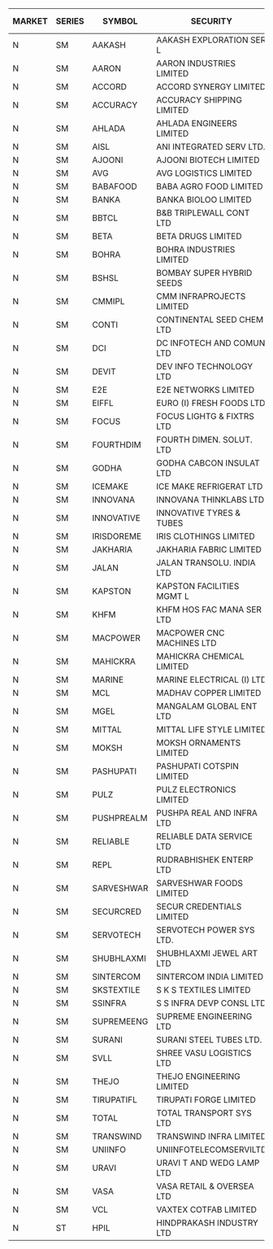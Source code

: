 


| MARKET | SERIES | SYMBOL | SECURITY | PREV CL PR | OPEN PRICE | HIGH PRICE | LOW PRICE | CLOSE PRICE | NET TRDVAL | NET TRDQTY | CORP IND | HI 52 WK | LO 52 WK |
| ----- | ----- | ----- | ----- | ----- | ----- | ----- | ----- | ----- | ----- | ----- | ----- | ----- | ----- |
| N | SM | AAKASH | AAKASH EXPLORATION SER L | 67.45 | 64.50 | 64.50 | 64.50 | 64.50 | 258000.00 | 4000 |  | 87.80 | 14.10 |
| N | SM | AARON | AARON INDUSTRIES LIMITED | 49.45 | 48.50 | 48.50 | 48.50 | 48.50 | 160050.00 | 3300 |  | 53.50 | 39.00 |
| N | SM | ACCORD | ACCORD SYNERGY LIMITED | 17.55 | 19.20 | 19.20 | 18.00 | 18.00 | 1082400.00 | 60000 |  | 36.20 | 17.55 |
| N | SM | ACCURACY | ACCURACY SHIPPING LIMITED | 20.90 | 21.90 | 21.90 | 21.90 | 21.90 | 35040.00 | 1600 |  | 87.00 | 20.80 |
| N | SM | AHLADA | AHLADA ENGINEERS LIMITED | 51.50 | 50.10 | 50.10 | 50.10 | 50.10 | 50100.00 | 1000 |  | 140.00 | 36.30 |
| N | SM | AISL | ANI INTEGRATED SERV LTD. | 27.20 | 28.55 | 28.55 | 28.50 | 28.50 | 410520.00 | 14400 |  | 77.00 | 21.00 |
| N | SM | AJOONI | AJOONI BIOTECH LIMITED | 8.30 | 7.90 | 8.00 | 7.90 | 8.00 | 127200.00 | 16000 |  | 29.00 | 7.25 |
| N | SM | AVG | AVG LOGISTICS LIMITED | 82.00 | 67.05 | 67.05 | 66.05 | 66.05 | 240120.00 | 3600 |  | 108.00 | 60.00 |
| N | SM | BABAFOOD | BABA AGRO FOOD LIMITED | 70.00 | 64.70 | 64.70 | 64.70 | 64.70 | 129400.00 | 2000 |  | 70.00 | 51.40 |
| N | SM | BANKA | BANKA BIOLOO LIMITED | 68.60 | 72.00 | 72.00 | 72.00 | 72.00 | 86400.00 | 1200 |  | 112.35 | 58.90 |
| N | SM | BBTCL | B&B TRIPLEWALL CONT LTD | 33.00 | 31.00 | 31.50 | 31.00 | 31.50 | 187500.00 | 6000 |  | 54.00 | 21.60 |
| N | SM | BETA | BETA DRUGS LIMITED | 71.05 | 68.05 | 70.05 | 62.30 | 70.00 | 4499680.00 | 68800 |  | 124.00 | 57.60 |
| N | SM | BOHRA | BOHRA INDUSTRIES LIMITED | 1.30 | 1.25 | 1.25 | 1.25 | 1.25 | 2500.00 | 2000 |  | 21.50 | 1.25 |
| N | SM | BSHSL | BOMBAY SUPER HYBRID SEEDS | 109.50 | 109.00 | 109.10 | 107.00 | 107.25 | 519120.00 | 4800 |  | 149.00 | 106.50 |
| N | SM | CMMIPL | CMM INFRAPROJECTS LIMITED | 6.70 | 7.00 | 7.00 | 7.00 | 7.00 | 42000.00 | 6000 |  | 10.50 | 2.45 |
| N | SM | CONTI | CONTINENTAL SEED CHEM LTD | 74.70 | 76.40 | 78.40 | 76.40 | 78.40 | 23669400.00 | 304000 |  | 78.40 | 11.85 |
| N | SM | DCI | DC INFOTECH AND COMUN LTD | 45.20 | 45.20 | 45.20 | 45.20 | 45.20 | 271200.00 | 6000 |  | 45.50 | 45.20 |
| N | SM | DEVIT | DEV INFO TECHNOLOGY LTD | 75.25 | 77.00 | 78.00 | 75.20 | 75.25 | 916875.00 | 12000 |  | 101.00 | 65.00 |
| N | SM | E2E | E2E NETWORKS LIMITED | 22.45 | 22.30 | 22.50 | 22.30 | 22.45 | 134500.00 | 6000 |  | 57.00 | 18.70 |
| N | SM | EIFFL | EURO (I) FRESH FOODS LTD | 113.50 | 113.00 | 113.35 | 113.00 | 113.00 | 362160.00 | 3200 |  | 131.00 | 81.00 |
| N | SM | FOCUS | FOCUS LIGHTG & FIXTRS LTD | 32.45 | 34.00 | 34.00 | 34.00 | 34.00 | 102000.00 | 3000 |  | 178.00 | 29.45 |
| N | SM | FOURTHDIM | FOURTH DIMEN. SOLUT. LTD | 6.30 | 6.30 | 6.30 | 6.30 | 6.30 | 37800.00 | 6000 |  | 45.00 | 6.00 |
| N | SM | GODHA | GODHA CABCON INSULAT LTD | 12.30 | 12.90 | 12.90 | 12.90 | 12.90 | 51600.00 | 4000 |  | 30.00 | 10.95 |
| N | SM | ICEMAKE | ICE MAKE REFRIGERAT LTD | 53.80 | 52.40 | 52.40 | 52.40 | 52.40 | 104800.00 | 2000 |  | 89.75 | 52.00 |
| N | SM | INNOVANA | INNOVANA THINKLABS LTD. | 102.30 | 107.00 | 107.40 | 103.00 | 103.00 | 1759400.00 | 17000 |  | 416.00 | 102.00 |
| N | SM | INNOVATIVE | INNOVATIVE TYRES & TUBES | 11.80 | 11.00 | 11.00 | 11.00 | 11.00 | 33000.00 | 3000 |  | 26.00 | 11.00 |
| N | SM | IRISDOREME | IRIS CLOTHINGS LIMITED | 130.00 | 128.00 | 128.00 | 128.00 | 128.00 | 204800.00 | 1600 |  | 145.00 | 91.00 |
| N | SM | JAKHARIA | JAKHARIA FABRIC LIMITED | 180.00 | 181.00 | 181.00 | 181.00 | 181.00 | 289600.00 | 1600 |  | 207.00 | 180.00 |
| N | SM | JALAN | JALAN TRANSOLU. INDIA LTD | 4.30 | 4.50 | 4.50 | 4.50 | 4.50 | 13500.00 | 3000 |  | 19.95 | 2.85 |
| N | SM | KAPSTON | KAPSTON FACILITIES MGMT L | 111.00 | 81.00 | 102.00 | 81.00 | 102.00 | 256200.00 | 2800 |  | 111.00 | 75.10 |
| N | SM | KHFM | KHFM HOS FAC MANA SER LTD | 31.00 | 31.45 | 31.60 | 31.45 | 31.50 | 378150.00 | 12000 |  | 37.00 | 24.15 |
| N | SM | MACPOWER | MACPOWER CNC MACHINES LTD | 60.00 | 60.95 | 60.95 | 57.00 | 57.00 | 117825.00 | 2000 |  | 164.20 | 51.00 |
| N | SM | MAHICKRA | MAHICKRA CHEMICAL LIMITED | 89.20 | 90.05 | 90.05 | 89.10 | 89.55 | 807450.00 | 9000 |  | 93.50 | 40.80 |
| N | SM | MARINE | MARINE ELECTRICAL (I) LTD | 100.00 | 100.10 | 100.50 | 99.00 | 99.90 | 997200.00 | 10000 |  | 123.00 | 88.00 |
| N | SM | MCL | MADHAV COPPER LIMITED | 111.85 | 111.35 | 112.00 | 107.85 | 110.30 | 6203220.00 | 56400 |  | 358.00 | 102.15 |
| N | SM | MGEL | MANGALAM GLOBAL ENT LTD | 52.90 | 52.90 | 52.90 | 52.90 | 52.90 | 211600.00 | 4000 |  | 54.00 | 51.05 |
| N | SM | MITTAL | MITTAL LIFE STYLE LIMITED | 103.60 | 105.00 | 105.00 | 104.00 | 104.25 | 651937.50 | 6250 |  | 167.00 | 76.35 |
| N | SM | MOKSH | MOKSH ORNAMENTS LIMITED | 26.05 | 26.00 | 26.00 | 26.00 | 26.00 | 156000.00 | 6000 |  | 27.50 | 16.25 |
| N | SM | PASHUPATI | PASHUPATI COTSPIN LIMITED | 57.50 | 46.25 | 68.00 | 46.25 | 57.50 | 1200960.00 | 20800 |  | 75.00 | 46.25 |
| N | SM | PULZ | PULZ ELECTRONICS LIMITED | 18.80 | 19.70 | 19.80 | 19.70 | 19.80 | 158000.00 | 8000 |  | 46.50 | 17.00 |
| N | SM | PUSHPREALM | PUSHPA REAL AND INFRA LTD | 5.90 | 6.15 | 6.15 | 6.15 | 6.15 | 12300.00 | 2000 |  | 26.55 | 3.70 |
| N | SM | RELIABLE | RELIABLE DATA SERVICE LTD | 34.50 | 35.00 | 35.00 | 35.00 | 35.00 | 84000.00 | 2400 |  | 62.50 | 23.80 |
| N | SM | REPL | RUDRABHISHEK ENTERP LTD | 39.90 | 39.95 | 39.95 | 38.05 | 38.05 | 234000.00 | 6000 |  | 47.00 | 20.60 |
| N | SM | SARVESHWAR | SARVESHWAR FOODS LIMITED | 15.75 | 16.40 | 16.50 | 16.30 | 16.50 | 210560.00 | 12800 |  | 43.85 | 14.50 |
| N | SM | SECURCRED | SECUR CREDENTIALS LIMITED | 29.10 | 30.55 | 30.55 | 30.55 | 30.55 | 36660.00 | 1200 |  | 110.00 | 21.90 |
| N | SM | SERVOTECH | SERVOTECH POWER SYS LTD. | 8.20 | 8.60 | 8.60 | 8.60 | 8.60 | 34400.00 | 4000 |  | 24.50 | 6.50 |
| N | SM | SHUBHLAXMI | SHUBHLAXMI JEWEL ART LTD | 43.00 | 42.00 | 42.00 | 41.25 | 41.30 | 374550.00 | 9000 |  | 209.50 | 35.00 |
| N | SM | SINTERCOM | SINTERCOM INDIA LIMITED | 81.00 | 80.25 | 80.50 | 80.00 | 80.50 | 2401700.00 | 30000 |  | 81.00 | 56.00 |
| N | SM | SKSTEXTILE | S K S TEXTILES LIMITED | 40.70 | 39.00 | 40.25 | 39.00 | 40.05 | 199200.00 | 5000 |  | 42.95 | 22.25 |
| N | SM | SSINFRA | S S INFRA DEVP CONSL LTD | 12.55 | 12.55 | 12.55 | 12.55 | 12.55 | 37650.00 | 3000 |  | 19.35 | 8.80 |
| N | SM | SUPREMEENG | SUPREME ENGINEERING LTD | 26.95 | 27.50 | 28.25 | 27.50 | 28.25 | 446200.00 | 16000 |  | 42.00 | 20.50 |
| N | SM | SURANI | SURANI STEEL TUBES LTD. | 27.50 | 29.20 | 29.20 | 29.20 | 29.20 | 58400.00 | 2000 |  | 60.00 | 27.50 |
| N | SM | SVLL | SHREE VASU LOGISTICS LTD | 101.45 | 102.15 | 102.15 | 102.15 | 102.15 | 102150.00 | 1000 |  | 130.00 | 75.00 |
| N | SM | THEJO | THEJO ENGINEERING LIMITED | 500.00 | 502.00 | 510.00 | 500.00 | 500.00 | 1007110.00 | 2000 |  | 600.00 | 470.25 |
| N | SM | TIRUPATIFL | TIRUPATI FORGE LIMITED | 29.05 | 29.60 | 29.60 | 29.60 | 29.60 | 94720.00 | 3200 |  | 51.00 | 25.55 |
| N | SM | TOTAL | TOTAL TRANSPORT SYS LTD | 45.95 | 47.00 | 47.00 | 47.00 | 47.00 | 141000.00 | 3000 |  | 47.50 | 25.00 |
| N | SM | TRANSWIND | TRANSWIND INFRA LIMITED | 3.35 | 3.50 | 3.50 | 3.50 | 3.50 | 532000.00 | 152000 |  | 10.70 | 3.20 |
| N | SM | UNIINFO | UNIINFOTELECOMSERVILTD | 28.95 | 29.60 | 29.60 | 28.95 | 29.50 | 410200.00 | 14000 |  | 44.80 | 16.40 |
| N | SM | URAVI | URAVI T AND WEDG LAMP LTD | 102.70 | 102.90 | 102.90 | 102.05 | 102.50 | 368940.00 | 3600 |  | 120.50 | 91.00 |
| N | SM | VASA | VASA RETAIL & OVERSEA LTD | 8.20 | 8.60 | 8.60 | 8.60 | 8.60 | 34400.00 | 4000 |  | 26.10 | 7.80 |
| N | SM | VCL | VAXTEX COTFAB LIMITED | 21.45 | 22.50 | 22.50 | 22.50 | 22.50 | 135000.00 | 6000 |  | 25.50 | 20.00 |
| N | ST | HPIL | HINDPRAKASH INDUSTRY LTD | 41.10 | 41.00 | 42.00 | 41.00 | 41.90 | 3721050.00 | 90000 |  | 42.70 | 40.70 |



